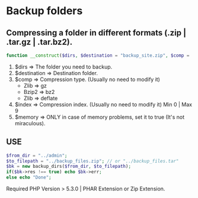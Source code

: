# Backup folders

## Compressing a folder in different formats (.zip | .tar.gz | .tar.bz2).

```php
function __construct($dirs, $destination = "backup_site.zip", $comp = 'gz', $index = 9, $memory = false) {}
```


1. $dirs => The folder you need to backup.
1. $destination => Destination folder.
1. $comp => Compression type. (Usually no need to modify it)
	- Zlib => gz
    - Bzip2 => bz2 
    - Zlib => deflate
1. $index => Compression index. (Usually no need to modify it) Min 0 | Max 9
1. $memory => ONLY in case of memory problems, set it to true (It's not miraculous).

## USE

```php
$from_dir = "../admin";
$to_filepath = "../backup_files.zip"; // or "../backup_files.tar"
$bk = new backup_dirs($from_dir, $to_filepath);
if($bk->res !== true) echo $bk->err;
else echo "Done";
```

Required PHP Version > 5.3.0 | PHAR Extension or Zip Extension.